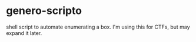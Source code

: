 # genero-scripto
shell script to automate enumerating a box. I'm using this for CTFs, but may expand it later.
